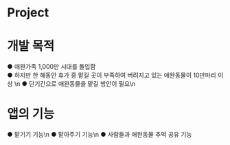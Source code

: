 # Project

# 개발 목적
  ● 애완가족 1,000만 시대를 돌입함\
  ● 하지만 한 해동안 휴가 중 맡길 곳이 부족하여 버려지고 있는 애완동물이 10만마리 이상 \n
  ● 단기간으로 애완동물을 맡길 방안이 필요\n

# 앱의 기능
  ● 맡기기 기능\n
  ● 맡아주기 기능\n
  ● 사람들과 애완동물 추억 공유 기능
  
